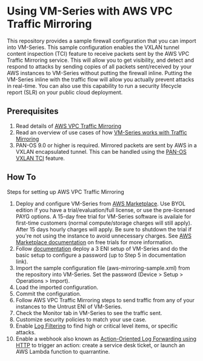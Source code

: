 # Using VM-Series with AWS VPC Traffic Mirroring
This repository provides a sample firewall configuration that you can import into VM-Series. This sample configuration enables the VXLAN tunnel content inspection (TCI) feature to receive packets sent by the AWS VPC Traffic Mirroring service. This will allow you to get visibility, and detect and respond to attacks by sending copies of all packets sent/received by your AWS instances to VM-Series without putting the firewall inline. Putting the VM-Series inline with the traffic flow will allow you actually prevent attacks in real-time. You can also use this capability to run a security lifecycle report (SLR) on your public cloud deployment. 

## Prerequisites
1. Read details of [AWS VPC Traffic Mirroring](https://aws.amazon.com/blogs/aws/new-vpc-traffic-mirroring/)
1. Read an overview of use cases of how [VM-Series works with Traffic Mirroring](https://blog.paloaltonetworks.com/2019/06/cloud-see-unseen-aws-mirrored-traffic-vm-series/)
1. PAN-OS 9.0 or higher is required. Mirrored packets are sent by AWS in a VXLAN encapsulated tunnel. This can be handled using the [PAN-OS VXLAN TCI](https://docs.paloaltonetworks.com/pan-os/9-0/pan-os-new-features/networking-features/vxlan-tunnel-content-inspection.html) feature. 

## How To
Steps for setting up AWS VPC Traffic Mirroring
1. Deploy and configure VM-Series from [AWS Marketplace](https://aws.amazon.com/marketplace/seller-profile?id=0ed48363-5064-4d47-b41b-a53f7c937314). Use BYOL edition if you have a trial/evaluation/full license, or use the pre-licensed PAYG options. A 15-day free trial for VM-Series software is availale for first-time customers (normal compute/storage charges will still apply). After 15 days hourly charges will apply. Be sure to shutdown the trial if you're not using the instance to avoid unnecessary charges. See [AWS Marketplace documentation](https://docs.aws.amazon.com/marketplace/latest/buyerguide/buyer-free-trials.html) on free trials for more information. 
2. Follow [documentation](https://docs.paloaltonetworks.com/vm-series/7-1/vm-series-deployment/set-up-the-vm-series-firewall-in-aws/launch-the-vm-series-firewall-in-aws.html) deploy a 3 ENI setup of VM-Series and do the basic setup to configure a password (up to Step 5 in documentation link).
3. Import the sample configuration file (aws-mirroring-sample.xml) from the repository into VM-Series. Set the password (Device > Setup > Operations > Import). 
4. Load the imported configuration.
5. Commit the configuration. 
6. Follow AWS VPC Traffic Mirroring steps to send traffic from any of your instances to the Untrust ENI of VM-Series.
7. Check the Monitor tab in VM-Series to see the traffic sent.
8. Customize security policies to match your use case.
9. Enable [Log Filtering](https://docs.paloaltonetworks.com/pan-os/8-0/pan-os-new-features/management-features/selective-log-forwarding-based-on-log-attributes) to find high or critical level items, or specific attacks.
10. Enable a webhook also known as [Action-Oriented Log Forwarding using HTTP](https://docs.paloaltonetworks.com/pan-os/8-0/pan-os-new-features/management-features/action-oriented-log-forwarding-using-http) to trigger an action: create a service desk ticket, or launch an AWS Lambda function to quarrantine. 
